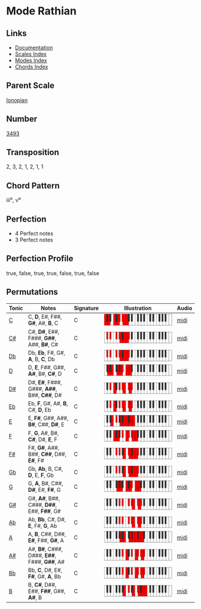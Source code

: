 # Mode Rathian

## Links

- [Documentation](README.md)
- [Scales Index](Scales.md)
- [Modes Index](Modes.md)
- [Chords Index](Chords.md)

## Parent Scale

[Ionopian](ScaleIonopian.md)

## Number

[3493](https://ianring.com/musictheory/scales/3493)

## Transposition

2, 3, 2, 1, 2, 1, 1

## Chord Pattern

iii⁰, v⁰

## Perfection

- 4 Perfect notes
- 3 Perfect notes

## Perfection Profile

true, false, true, true, false, true, false

## Permutations

| Tonic | Notes | Signature | Illustration | Audio |
|-------|-------|-----------|--------------|-------|
| [C](ModeCNaturalRathian.md) | C, **D**, E#, F##, **G#**, A#, **B**, C | C | ![CNaturalRathian](ModeCNaturalRathian.png) | [midi](https://github.com/edipermadi/music/blob/main/docs/ModeCNaturalRathian.mid?raw=true) |
| [C#](ModeCSharpRathian.md) | C#, **D#**, E##, F###, **G##**, A##, **B#**, C# | C | ![CSharpRathian](ModeCSharpRathian.png) | [midi](https://github.com/edipermadi/music/blob/main/docs/ModeCSharpRathian.mid?raw=true) |
| [Db](ModeDFlatRathian.md) | Db, **Eb**, F#, G#, **A**, B, **C**, Db | C | ![DFlatRathian](ModeDFlatRathian.png) | [midi](https://github.com/edipermadi/music/blob/main/docs/ModeDFlatRathian.mid?raw=true) |
| [D](ModeDNaturalRathian.md) | D, **E**, F##, G##, **A#**, B#, **C#**, D | C | ![DNaturalRathian](ModeDNaturalRathian.png) | [midi](https://github.com/edipermadi/music/blob/main/docs/ModeDNaturalRathian.mid?raw=true) |
| [D#](ModeDSharpRathian.md) | D#, **E#**, F###, G###, **A##**, B##, **C##**, D# | C | ![DSharpRathian](ModeDSharpRathian.png) | [midi](https://github.com/edipermadi/music/blob/main/docs/ModeDSharpRathian.mid?raw=true) |
| [Eb](ModeEFlatRathian.md) | Eb, **F**, G#, A#, **B**, C#, **D**, Eb | C | ![EFlatRathian](ModeEFlatRathian.png) | [midi](https://github.com/edipermadi/music/blob/main/docs/ModeEFlatRathian.mid?raw=true) |
| [E](ModeENaturalRathian.md) | E, **F#**, G##, A##, **B#**, C##, **D#**, E | C | ![ENaturalRathian](ModeENaturalRathian.png) | [midi](https://github.com/edipermadi/music/blob/main/docs/ModeENaturalRathian.mid?raw=true) |
| [F](ModeFNaturalRathian.md) | F, **G**, A#, B#, **C#**, D#, **E**, F | C | ![FNaturalRathian](ModeFNaturalRathian.png) | [midi](https://github.com/edipermadi/music/blob/main/docs/ModeFNaturalRathian.mid?raw=true) |
| [F#](ModeFSharpRathian.md) | F#, **G#**, A##, B##, **C##**, D##, **E#**, F# | C | ![FSharpRathian](ModeFSharpRathian.png) | [midi](https://github.com/edipermadi/music/blob/main/docs/ModeFSharpRathian.mid?raw=true) |
| [Gb](ModeGFlatRathian.md) | Gb, **Ab**, B, C#, **D**, E, **F**, Gb | C | ![GFlatRathian](ModeGFlatRathian.png) | [midi](https://github.com/edipermadi/music/blob/main/docs/ModeGFlatRathian.mid?raw=true) |
| [G](ModeGNaturalRathian.md) | G, **A**, B#, C##, **D#**, E#, **F#**, G | C | ![GNaturalRathian](ModeGNaturalRathian.png) | [midi](https://github.com/edipermadi/music/blob/main/docs/ModeGNaturalRathian.mid?raw=true) |
| [G#](ModeGSharpRathian.md) | G#, **A#**, B##, C###, **D##**, E##, **F##**, G# | C | ![GSharpRathian](ModeGSharpRathian.png) | [midi](https://github.com/edipermadi/music/blob/main/docs/ModeGSharpRathian.mid?raw=true) |
| [Ab](ModeAFlatRathian.md) | Ab, **Bb**, C#, D#, **E**, F#, **G**, Ab | C | ![AFlatRathian](ModeAFlatRathian.png) | [midi](https://github.com/edipermadi/music/blob/main/docs/ModeAFlatRathian.mid?raw=true) |
| [A](ModeANaturalRathian.md) | A, **B**, C##, D##, **E#**, F##, **G#**, A | C | ![ANaturalRathian](ModeANaturalRathian.png) | [midi](https://github.com/edipermadi/music/blob/main/docs/ModeANaturalRathian.mid?raw=true) |
| [A#](ModeASharpRathian.md) | A#, **B#**, C###, D###, **E##**, F###, **G##**, A# | C | ![ASharpRathian](ModeASharpRathian.png) | [midi](https://github.com/edipermadi/music/blob/main/docs/ModeASharpRathian.mid?raw=true) |
| [Bb](ModeBFlatRathian.md) | Bb, **C**, D#, E#, **F#**, G#, **A**, Bb | C | ![BFlatRathian](ModeBFlatRathian.png) | [midi](https://github.com/edipermadi/music/blob/main/docs/ModeBFlatRathian.mid?raw=true) |
| [B](ModeBNaturalRathian.md) | B, **C#**, D##, E##, **F##**, G##, **A#**, B | C | ![BNaturalRathian](ModeBNaturalRathian.png) | [midi](https://github.com/edipermadi/music/blob/main/docs/ModeBNaturalRathian.mid?raw=true) |
